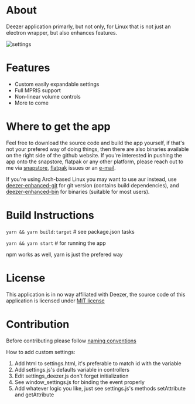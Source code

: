 # About

Deezer application primarly, but not only, for Linux that is not just an electron wrapper, but also enhances features.

![settings](https://user-images.githubusercontent.com/25201406/133940690-ce372bf5-7eab-45d6-b8a4-d3d998af3149.png)

# Features

- Custom easily expandable settings
- Full MPRIS support
- Non-linear volume controls
- More to come

# Where to get the app

Feel free to download the source code and build the app yourself, if that's not your prefered way of doing things, then there are also binaries available on the right side of the github website. If you're interested in pushing the app onto the snapstore, flatpak or any other platform, please reach out to me via [snapstore](https://github.com/duzda/deezer-enhanced/issues/21), [flatpak](https://github.com/duzda/deezer-enhanced/issues/22) issues or an [e-mail](https://github.com/duzda).

If you're using Arch-based Linux you may want to use aur instead, use [deezer-enhanced-git](https://aur.archlinux.org/packages/deezer-enhanced-git/) for git version (contains build dependencies), and [deezer-enhanced-bin](https://aur.archlinux.org/packages/deezer-enhanced-bin/) for binaries (suitable for most users).

# Build Instructions

`yarn && yarn build:target` # see package.json tasks

`yarn && yarn start` # for running the app

npm works as well, yarn is just the prefered way

# License

This application is in no way affiliated with Deezer, the source code of this application is licensed under [MIT license](LICENSE)

# Contribution

Before contributing please follow [naming conventions](https://www.w3schools.com/js/js_conventions.asp)  

How to add custom settings:  
1. Add html to settings.html, it's preferable to match id with the variable
2. Add settings.js's defaults variable in controllers
3. Edit settings_deezer.js don't forget initialization 
4. See window_settings.js for binding the event properly
5. Add whatever logic you like, just see settings.js's methods setAttribute and getAttribute